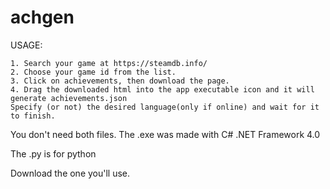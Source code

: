 # achgen

USAGE:

    1. Search your game at https://steamdb.info/
    2. Choose your game id from the list.
    3. Click on achievements, then download the page.
    4. Drag the downloaded html into the app executable icon and it will generate achievements.json
    Specify (or not) the desired language(only if online) and wait for it to finish.

You don't need both files.
The .exe was made with C# .NET Framework 4.0

The .py is for python

Download the one you'll use.
